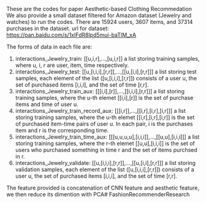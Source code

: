 These are the codes for paper Aesthetic-based Clothing Recommedation
We also provide a small dataset filtered for Amazon dataset (Jewelry and watches) to run the codes. There are 15924 users, 3607 items, and 37314 purchases in the dataset.
url for dataset: https://pan.baidu.com/s/1xIFdR8lpd5mui-baTIM_xA

The forms of data in each file are:
1. interactions_Jewelry_train: [[u,i,r],...,[u,i,r]]
a list storing training samples, where u, i, r are user, item, time respectively.
2. interactions_Jewelry_test: [[u,[i,i,i],[r,r]],...,[[u,[i,i],[r,r]]]
a list storing test samples, each element of the list ([u,[i,i,i],[r,r]]) consists of a user u, the set of purchased items [i,i,i], and the set of time [r,r]. 
3. interactions_Jewelry_train_aux: [[[i,i],[r]],...,[[i,i,i],[r,r]]]
a list storing training samples, where the u-th elemet [[i,i],[r]] is the set of purchase items and time of user u.
4. interactions_Jewelry_train_record_aux: [[[i,r]],...,[[i,r],[i,r],[i,r]]]
a list storing training samples, where the u-th elemet [[i,r],[i,r],[i,r]] is the set of purchased item-time pairs of user u. In each pair, i is the purchases item and r is the corresponding time.
5. interactions_Jewelry_train_time_aux: [[[u,u,u,u],[i,i,i]],...,[[u,u],[i,i,i]]]
a list storing training samples, where the r-th elemet [[u,u],[i,i,i]] is the set of users who purchased something in time r and the set of items purchsed in r.
6. interactions_Jewelry_validate: [[u,[i,i,i],[r,r]],...,[[u,[i,i],[r,r]]]
a list storing validation samples, each element of the list ([u,[i,i,i],[r,r]]) consists of a user u, the set of purchased items [i,i,i], and the set of time [r,r]. 

The feature provided is concatenation of CNN feature and aesthetic feature, we then reduce its dimention with PCA# FashionRecommenderResearch

